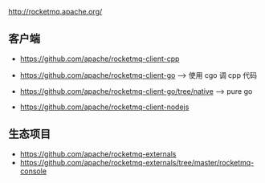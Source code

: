 
http://rocketmq.apache.org/



## 客户端

* https://github.com/apache/rocketmq-client-cpp

* https://github.com/apache/rocketmq-client-go --> 使用 cgo 调 cpp 代码
* https://github.com/apache/rocketmq-client-go/tree/native --> pure go

* https://github.com/apache/rocketmq-client-nodejs

## 生态项目

* https://github.com/apache/rocketmq-externals
* https://github.com/apache/rocketmq-externals/tree/master/rocketmq-console
